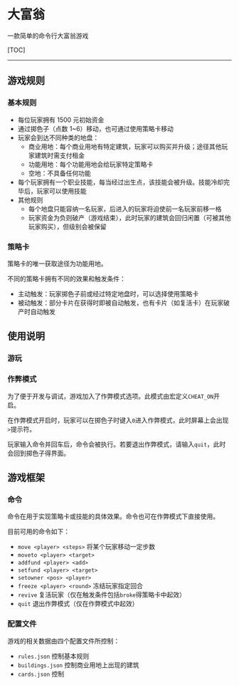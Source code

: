 # 大富翁

一款简单的命令行大富翁游戏

[TOC]

***

## 游戏规则

### 基本规则

* 每位玩家拥有 1500 元初始资金
* 通过掷色子（点数 1~6）移动，也可通过使用策略卡移动
* 玩家会到达不同种类的地盘：
    * 商业用地：每个商业用地有特定建筑，玩家可以购买并升级；途径其他玩家建筑时需支付租金
    * 功能用地：每个功能用地会给玩家特定策略卡
    * 空地：不具备任何功能
* 每个玩家拥有一个职业技能，每当经过出生点，该技能会被升级。技能冷却完毕后，玩家可以使用技能
* 其他规则
    * 每个地盘只能容纳一名玩家，后进入的玩家将迫使前一名玩家前移一格
    * 玩家资金为负则破产（游戏结束），此时玩家的建筑会回归闲置（可被其他玩家购买），但级别会被保留

### 策略卡

策略卡的唯一获取途径为功能用地。

不同的策略卡拥有不同的效果和触发条件：

* 主动触发：玩家掷色子前或经过特定地盘时，可以选择使用策略卡
* 被动触发：部分卡片在获得时即被自动触发，也有卡片（如复活卡）在玩家破产时自动触发

## 使用说明

### 游玩

### 作弊模式

为了便于开发与调试，游戏加入了作弊模式选项。此模式由宏定义`CHEAT_ON`开启。

在作弊模式开启时，玩家可以在掷色子时键入`0`进入作弊模式，此时屏幕上会出现`>`提示符。

玩家输入命令并回车后，命令会被执行。若要退出作弊模式，请输入`quit`，此时会回到掷色子得界面。

## 游戏框架

### 命令

命令在用于实现策略卡或技能的具体效果。命令也可在作弊模式下直接使用。

目前可用的命令如下：

* `move <player> <steps>` 将某个玩家移动一定步数
* `moveto <player> <target>`
* `addfund <player> <add>`
* `setfund <player> <target>`
* `setowner <pos> <player>`
* `freeze <player> <round>` 冻结玩家指定回合
* `revive` 复活玩家（仅在触发条件包括`broke`得策略卡中起效）
* `quit` 退出作弊模式（仅在作弊模式中起效）

### 配置文件

游戏的相关数据由四个配置文件所控制：

* `rules.json` 控制基本规则
* `buildings.json` 控制商业用地上出现的建筑
* `cards.json` 控制